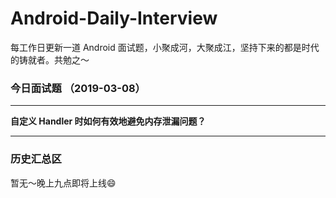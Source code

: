 # Android-Daily-Interview
每工作日更新一道 Android 面试题，小聚成河，大聚成江，坚持下来的都是时代的铸就者。共勉之～

### 今日面试题 （2019-03-08）

****

**自定义 Handler 时如何有效地避免内存泄漏问题？**

-----

### 历史汇总区

暂无～晚上九点即将上线😄
